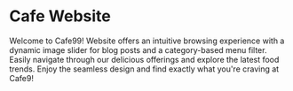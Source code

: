 # Cafe Website


Welcome to Cafe99! Website offers an intuitive browsing experience with a dynamic image slider for blog posts and a category-based menu filter. Easily navigate through our delicious offerings and explore the latest food trends. Enjoy the seamless design and find exactly what you're craving at Cafe9!
